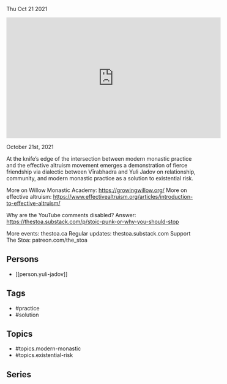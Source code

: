 



Thu Oct 21 2021

<iframe width="560" height="315" src="https://www.youtube.com/embed/TBA7lgWYAvg" title="Modern Monastic Practice as a Solution to Existential Risk w/ Yuli Jadov and Vīrabhadra" frameborder="0" allow="accelerometer; autoplay; clipboard-write; encrypted-media; gyroscope; picture-in-picture" allowfullscreen ></iframe>

October 21st, 2021

At the knife’s edge of the intersection between modern monastic practice and the effective altruism movement emerges a demonstration of fierce friendship via dialectic between Vīrabhadra and Yuli Jadov on relationship, community, and modern monastic practice as a solution to existential risk. 

More on Willow Monastic Academy: https://growingwillow.org/
More on effective altruism: https://www.effectivealtruism.org/articles/introduction-to-effective-altruism/

Why are the YouTube comments disabled? Answer: https://thestoa.substack.com/p/stoic-punk-or-why-you-should-stop

More events: thestoa.ca 
Regular updates: thestoa.substack.com 
Support The Stoa: patreon.com/the_stoa

## Persons

- [[person.yuli-jadov]]

## Tags

- #practice
- #solution

## Topics

- #topics.modern-monastic
- #topics.existential-risk

## Series



